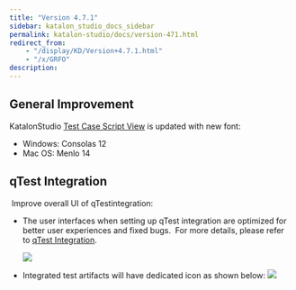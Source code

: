 ```yaml
---
title: "Version 4.7.1"
sidebar: katalon_studio_docs_sidebar
permalink: katalon-studio/docs/version-471.html
redirect_from:
    - "/display/KD/Version+4.7.1.html"
    - "/x/GRFO"
description:
---
```

General Improvement
-------------------

KatalonStudio [Test Case Script View](/display/KD/Test+Case+Script+View) is updated with new font:

*   Windows: Consolas 12
*   Mac OS: Menlo 14

qTest Integration
-----------------

 Improve overall UI of qTestintegration:

*   The user interfaces when setting up qTest integration are optimized for better user experiences and fixed bugs.  For more details, please refer to [qTest Integration](/display/KD/qTest+Integration).

    ![](../../images/katalon-studio/docs/version-471/image2017-8-1-183A263A14.png)


*   Integrated test artifacts will have dedicated icon as shown below:
    ![](../../images/katalon-studio/docs/version-471/image2017-8-4-173A63A56.png)